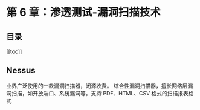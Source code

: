 # 第 6 章：渗透测试-漏洞扫描技术

## 目录
[[toc]]

## Nessus

业界广泛使用的一款漏洞扫描器，闭源收费。
综合性漏洞扫描器，擅长网络层漏洞扫描，如开放端口、系统漏洞等。支持 PDF、HTML、CSV 格式的扫描报表格式
